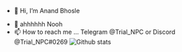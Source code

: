 - 👋 Hi, I’m Anand Bhosle
<!--- 👀 I’m interested in ... --->
- 🌱 ahhhhhh Nooh
- 📫 How to reach me ... Telegram @Trial_NPC or Discord @Trial_NPC#0269
![Github stats](https://github-readme-stats.vercel.app/api?username=andrito9755&theme=highcontrast&show_icons=true&count_private=true)
<!---
andrito9755/andrito9755 is a ✨ special ✨ repository because its `README.md` (this file) appears on your GitHub profile.
You can click the Preview link to take a look at your changes.
--->
